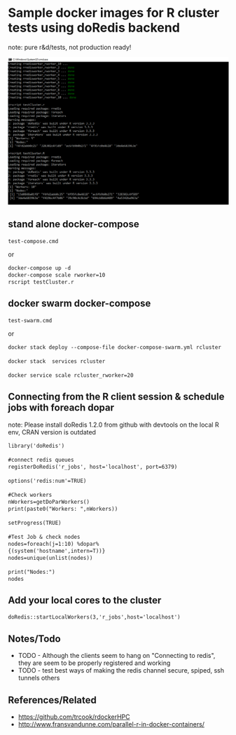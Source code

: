 # Sample docker images for R cluster tests using doRedis backend

note: pure r&d/tests, not production ready!

![](images/2017-07-28-04-23-41.png)

## stand alone docker-compose
~~~~
test-compose.cmd
~~~~
or
~~~~~
docker-compose up -d 
docker-compose scale rworker=10
rscript testCluster.r
~~~~~~

## docker swarm  docker-compose
~~~~
test-swarm.cmd
~~~~
or
~~~~~
docker stack deploy --compose-file docker-compose-swarm.yml rcluster

docker stack  services rcluster

docker service scale rcluster_rworker=20
~~~~~~

## Connecting from the R client session & schedule jobs with foreach dopar

note: Please install doRedis 1.2.0 from github with devtools on the local R env, CRAN version is outdated

~~~~
library('doRedis')

#connect redis queues
registerDoRedis('r_jobs', host='localhost', port=6379)

options('redis:num'=TRUE)

#Check workers
nWorkers=getDoParWorkers()
print(paste0("Workers: ",nWorkers))

setProgress(TRUE)

#Test Job & check nodes
nodes=foreach(j=1:10) %dopar%
{(system('hostname',intern=T))}
nodes=unique(unlist(nodes))

print("Nodes:")
nodes
~~~~

## Add your local cores to the cluster

~~~~
doRedis::startLocalWorkers(3,'r_jobs',host='localhost')

~~~~

## Notes/Todo

- TODO - Although the clients seem to hang on "Connecting to redis", they are seem to be properly registered and working
- TODO - test best ways of making the redis channel secure, spiped, ssh tunnels others

## References/Related
- https://github.com/trcook/rdockerHPC
- http://www.fransvandunne.com/parallel-r-in-docker-containers/

